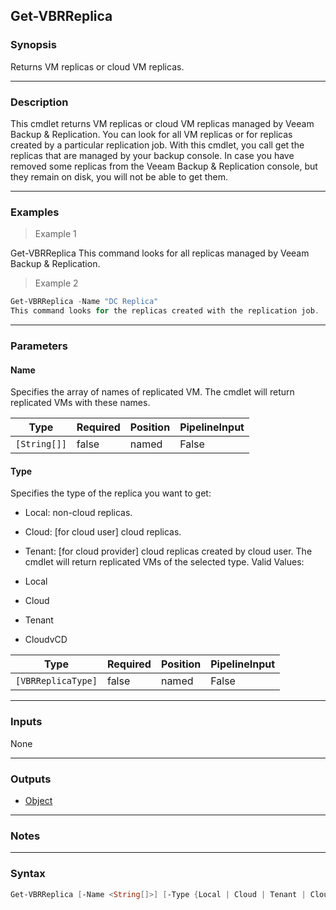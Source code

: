 Get-VBRReplica
--------------

### Synopsis
Returns VM replicas or cloud VM replicas.

---

### Description

This cmdlet returns VM replicas or cloud VM replicas managed by Veeam Backup & Replication.
You can look for all VM replicas or for replicas created by a particular replication job.
With this cmdlet, you call get the replicas that are managed by your backup console. In case you have removed some replicas from the Veeam Backup & Replication console, but they remain on disk, you will not be able to get them.

---

### Examples
> Example 1

Get-VBRReplica
This command looks for all replicas managed by Veeam Backup & Replication.
> Example 2

```PowerShell
Get-VBRReplica -Name "DC Replica"
This command looks for the replicas created with the replication job.
```

---

### Parameters
#### **Name**
Specifies the array of names of replicated VM. The cmdlet will return replicated VMs with these names.

|Type        |Required|Position|PipelineInput|
|------------|--------|--------|-------------|
|`[String[]]`|false   |named   |False        |

#### **Type**
Specifies the type of the replica you want to get:
* Local: non-cloud replicas.
* Cloud: [for cloud user] cloud replicas.
* Tenant: [for cloud provider] cloud replicas created by cloud user.
The cmdlet will return replicated VMs of the selected type.
Valid Values:

* Local
* Cloud
* Tenant
* CloudvCD

|Type              |Required|Position|PipelineInput|
|------------------|--------|--------|-------------|
|`[VBRReplicaType]`|false   |named   |False        |

---

### Inputs
None

---

### Outputs
* [Object](https://learn.microsoft.com/en-us/dotnet/api/System.Object)

---

### Notes

---

### Syntax
```PowerShell
Get-VBRReplica [-Name <String[]>] [-Type {Local | Cloud | Tenant | CloudvCD}] [<CommonParameters>]
```
